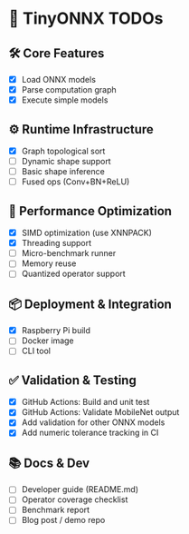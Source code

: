 # 📅 TinyONNX TODOs

## 🛠️ Core Features
- [x] Load ONNX models
- [x] Parse computation graph
- [x] Execute simple models

## ⚙️ Runtime Infrastructure
- [x] Graph topological sort
- [ ] Dynamic shape support
- [ ] Basic shape inference
- [ ] Fused ops (Conv+BN+ReLU)

## 🚀 Performance Optimization
- [x] SIMD optimization (use XNNPACK)
- [x] Threading support
- [ ] Micro-benchmark runner
- [ ] Memory reuse
- [ ] Quantized operator support

## 📦 Deployment & Integration
- [x] Raspberry Pi build
- [ ] Docker image
- [ ] CLI tool

## ✅ Validation & Testing
- [x] GitHub Actions: Build and unit test
- [x] GitHub Actions: Validate MobileNet output
- [x] Add validation for other ONNX models
- [x] Add numeric tolerance tracking in CI

## 📚 Docs & Dev
- [ ] Developer guide (README.md)
- [ ] Operator coverage checklist
- [ ] Benchmark report
- [ ] Blog post / demo repo
